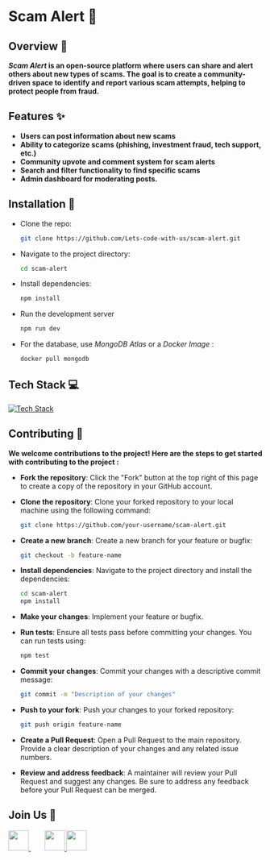 # Scam Alert :rotating_light:

## Overview :mag_right:

**_Scam Alert_ is an open-source platform where users can share and alert others about new types of scams. The goal is to create a community-driven space to identify and report various scam attempts, helping to protect people from fraud.**

## Features :sparkles:

- **Users can post information about new scams**
- **Ability to categorize scams (phishing, investment fraud, tech support, etc.)**
- **Community upvote and comment system for scam alerts**
- **Search and filter functionality to find specific scams**
- **Admin dashboard for moderating posts.**

## Installation :wrench:

- Clone the repo:

  ```bash
  git clone https://github.com/Lets-code-with-us/scam-alert.git
  ```

- Navigate to the project directory:

  ```bash
  cd scam-alert
  ```

- Install dependencies:

  ```bash
  npm install
  ```

- Run the development server

  ```bash
  npm run dev
  ```

- For the database, use _MongoDB Atlas_ or a _Docker Image_ :

  ```bash
  docker pull mongodb
  ```

## Tech Stack :computer:

[![Tech Stack](https://skillicons.dev/icons?i=next,mongo,nodejs,tailwind,vercel,git,github,devto,docker&theme=dark)](https://skillicons.dev)

## Contributing :handshake:

**We welcome contributions to the project! Here are the steps to get started with contributing to the project :**

- **Fork the repository**: Click the "Fork" button at the top right of this page to create a copy of the repository in your GitHub account.

- **Clone the repository**: Clone your forked repository to your local machine using the following command:

  ```bash
  git clone https://github.com/your-username/scam-alert.git
  ```

- **Create a new branch**: Create a new branch for your feature or bugfix:

  ```bash
  git checkout -b feature-name
  ```

- **Install dependencies**: Navigate to the project directory and install the dependencies:

  ```bash
  cd scam-alert
  npm install
  ```

- **Make your changes**: Implement your feature or bugfix.

- **Run tests**: Ensure all tests pass before committing your changes. You can run tests using:

  ```bash
  npm test
  ```

- **Commit your changes**: Commit your changes with a descriptive commit message:

  ```bash
  git commit -m "Description of your changes"
  ```

- **Push to your fork**: Push your changes to your forked repository:
  ```bash
  git push origin feature-name
  ```
- **Create a Pull Request**: Open a Pull Request to the main repository. Provide a clear description of your changes and any related issue numbers.

- **Review and address feedback**: A maintainer will review your Pull Request and suggest any changes. Be sure to address any feedback before your Pull Request can be merged.

## Join Us :raised_hands:

<a href="https://join.slack.com/t/scamsite/shared_invite/zt-2sczqqw0z-iLiImzEmuqrrYRTMUNzapA">
	<img height="40" src="https://cdn.jsdelivr.net/gh/devicons/devicon@latest/icons/slack/slack-original.svg" />
</a>
&nbsp;&nbsp;&nbsp;&nbsp;&nbsp;&nbsp;
<a href="https://www.linkedin.com/in/shubham-paul-5a3a8a21b/">
	<img height="40" src="https://cdn.jsdelivr.net/gh/devicons/devicon@latest/icons/linkedin/linkedin-original.svg" />
</a>
<a href="https://www.instagram.com/lets__code">
	<img height="40" src="https://simpleicons.org/icons/instagram.svg" />
</a>
